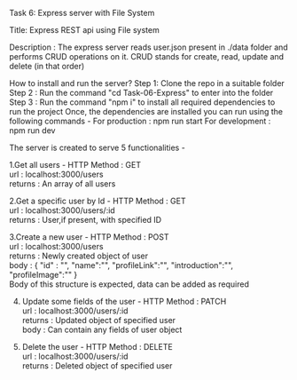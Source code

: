 Task 6: Express server with File System

Title: Express REST api using File system

Description : The express server reads user.json present in ./data folder and performs CRUD operations on it.
CRUD stands for create, read, update and delete (in that order)

How to install and run the server?
Step 1: Clone the repo in a suitable folder
Step 2 : Run the command "cd Task-06-Express" to enter into the folder
Step 3 : Run the command "npm i" to install all required dependencies to run the project
Once, the dependencies are installed you can run using the following commands - 
For production : npm run start
For development : npm run dev

The server is created to serve 5 functionalities - 

1.Get all users -
    HTTP Method : GET <br />
    url : localhost:3000/users <br />
    returns : An array of all users <br />

2.Get a specific user by Id - 
    HTTP Method : GET <br />
    url : localhost:3000/users/:id <br />
    returns : User,if present, with specified ID <br />

3.Create a new user - 
    HTTP Method : POST <br />
    url : localhost:3000/users <br />
    returns : Newly created object of user <br />
    body : {
        "id" : "",
        "name":"",
        "profileLink":"",
        "introduction":"",
        "profileImage":""
        } <br />
    Body of this structure is expected, data can be added as required <br />

4. Update some fields of the user - 
    HTTP Method : PATCH <br />
    url : localhost:3000/users/:id <br />
    returns : Updated object of specified user <br />
    body : Can contain any fields of user object <br />

5. Delete the user - 
    HTTP Method : DELETE <br />
    url : localhost:3000/users/:id <br />
    returns : Deleted object of specified user <br />

